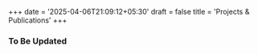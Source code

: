 +++
date = '2025-04-06T21:09:12+05:30'
draft = false
title = 'Projects & Publications'
+++

### To Be Updated